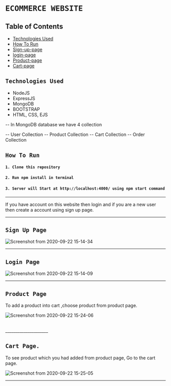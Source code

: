 # `ECOMMERCE WEBSITE`

## Table of Contents

 - [Technologies Used](#technologies-used)
 - [How To Run](#how-to-run)
 - [Sign-up-page](#sign-up-page)
 - [login-page](#login-page)
 - [Product-page](#Product-page)
 - [Cart-page](#Cart-page)


## `Technologies Used`

 - NodeJS
 - ExpressJS
 - MongoDB
 - BOOTSTRAP
 - HTML, CSS, EJS

 -- In MongoDB database we have 4 collection 

 -- User Collection 
 -- Product Collection
 -- Cart Collection
 -- Order Collection


## `How To Run`

#### `1. Clone this repository`

#### `2. Run npm install in terminal`

#### `3. Server will Start at http://localhost:4000/ using npm start command` 

______________________

If you have account on this website then login and if you are a new user then create a account using sign up page.
______________________

## `Sign Up Page`
![Screenshot from 2020-09-22 15-14-34](https://user-images.githubusercontent.com/54509179/93867522-cec64780-fce6-11ea-80fd-f7627c35cc7d.png)
<br>

______________________


## `Login Page`
![Screenshot from 2020-09-22 15-14-09](https://user-images.githubusercontent.com/54509179/93867513-ca9a2a00-fce6-11ea-8f3f-e26f65209436.png)
<br>
______________________


## `Product Page`

To add a product into cart ,choose product from product page.

![Screenshot from 2020-09-22 15-24-06](https://user-images.githubusercontent.com/54509179/93868158-b145ad80-fce7-11ea-847b-e6ca8306df0a.png)

<br>
_____________________

## `Cart Page.`

To see product which you had added from product page, Go to the cart page.<br>

![Screenshot from 2020-09-22 15-25-05](https://user-images.githubusercontent.com/54509179/93868381-fcf85700-fce7-11ea-8824-a96961bcfc3d.png)



____________________





